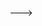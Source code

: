 <!--

---
name: Dr. Téo Sanchez (HM - MUC.DAI)
role: Scientific instructor
website: https://teo-sanchez.github.io/
photo: people/teo.jpg
---

<!-- Téo Sanchez is a postdoctoral researcher at the MUC.DAI at Hochschule München, specializing in human-AI interaction. His research focuses on the understanding and development of teachable ML systems that enable users to simultaneously generate the knowledge data of interest and experience the model’s predictions and improvements. This approach creates simultaneous usage and development, promoting more personalized and transparent AI systems for non-experts, either for pedagogy or niche domains such as the arts.
He earned his Ph.D. as a member of the ExSitu research team at the LISN lab at Université Paris-Saclay and has actively used interactive ML in his teaching and science outreach activities in France.
He's a member of the AICA project since september 2023. -->
--->